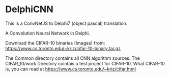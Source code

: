 # DelphiCNN

This is a ConvNetJS to Delphi7 (object pascal) translation.

A Convolution Neural Network in Delphi.

Download the CIFAR-10 binaries (Images) from: 
https://www.cs.toronto.edu/~kriz/cifar-10-binary.tar.gz

The Common directory contains all CNN algorithm sources. The CIFAR_10/work Directory cointais a test project for CIFAR-10.
What CIFAR-10 is, you can read at https://www.cs.toronto.edu/~kriz/cifar.html


